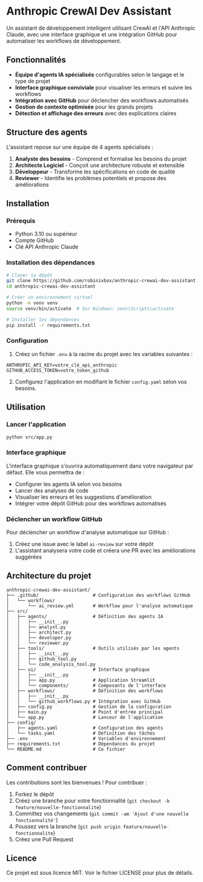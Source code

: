 # Anthropic CrewAI Dev Assistant

Un assistant de développement intelligent utilisant CrewAI et l'API Anthropic Claude, avec une interface graphique et une intégration GitHub pour automatiser les workflows de développement.

## Fonctionnalités

- **Équipe d'agents IA spécialisés** configurables selon le langage et le type de projet
- **Interface graphique conviviale** pour visualiser les erreurs et suivre les workflows
- **Intégration avec GitHub** pour déclencher des workflows automatisés
- **Gestion de contexte optimisée** pour les grands projets
- **Détection et affichage des erreurs** avec des explications claires

## Structure des agents

L'assistant repose sur une équipe de 4 agents spécialisés :

1. **Analyste des besoins** - Comprend et formalise les besoins du projet
2. **Architecte Logiciel** - Conçoit une architecture robuste et extensible 
3. **Développeur** - Transforme les spécifications en code de qualité
4. **Reviewer** - Identifie les problèmes potentiels et propose des améliorations

## Installation

### Prérequis

- Python 3.10 ou supérieur
- Compte GitHub
- Clé API Anthropic Claude

### Installation des dépendances

```bash
# Cloner le dépôt
git clone https://github.com/robinixbox/anthropic-crewai-dev-assistant.git
cd anthropic-crewai-dev-assistant

# Créer un environnement virtuel
python -m venv venv
source venv/bin/activate  # Sur Windows: venv\Scripts\activate

# Installer les dépendances
pip install -r requirements.txt
```

### Configuration

1. Créez un fichier `.env` à la racine du projet avec les variables suivantes :

```
ANTHROPIC_API_KEY=votre_clé_api_anthropic
GITHUB_ACCESS_TOKEN=votre_token_github
```

2. Configurez l'application en modifiant le fichier `config.yaml` selon vos besoins.

## Utilisation

### Lancer l'application

```bash
python src/app.py
```

### Interface graphique

L'interface graphique s'ouvrira automatiquement dans votre navigateur par défaut. Elle vous permettra de :

- Configurer les agents IA selon vos besoins
- Lancer des analyses de code
- Visualiser les erreurs et les suggestions d'amélioration
- Intégrer votre dépôt GitHub pour des workflows automatisés

### Déclencher un workflow GitHub

Pour déclencher un workflow d'analyse automatique sur GitHub :

1. Créez une issue avec le label `ai-review` sur votre dépôt
2. L'assistant analysera votre code et créera une PR avec les améliorations suggérées

## Architecture du projet

```
anthropic-crewai-dev-assistant/
├── .github/                    # Configuration des workflows GitHub
│   └── workflows/
│       └── ai_review.yml       # Workflow pour l'analyse automatique
├── src/
│   ├── agents/                 # Définition des agents IA
│   │   ├── __init__.py
│   │   ├── analyst.py
│   │   ├── architect.py
│   │   ├── developer.py
│   │   └── reviewer.py
│   ├── tools/                  # Outils utilisés par les agents
│   │   ├── __init__.py
│   │   ├── github_tool.py
│   │   └── code_analysis_tool.py
│   ├── ui/                     # Interface graphique
│   │   ├── __init__.py
│   │   ├── app.py              # Application Streamlit
│   │   └── components/         # Composants de l'interface
│   ├── workflows/              # Définition des workflows
│   │   ├── __init__.py
│   │   └── github_workflows.py # Intégration avec GitHub
│   ├── config.py               # Gestion de la configuration
│   ├── main.py                 # Point d'entrée principal
│   └── app.py                  # Lanceur de l'application
├── config/
│   ├── agents.yaml             # Configuration des agents
│   └── tasks.yaml              # Définition des tâches
├── .env                        # Variables d'environnement
├── requirements.txt            # Dépendances du projet
└── README.md                   # Ce fichier
```

## Comment contribuer

Les contributions sont les bienvenues ! Pour contribuer :

1. Forkez le dépôt
2. Créez une branche pour votre fonctionnalité (`git checkout -b feature/nouvelle-fonctionnalite`)
3. Committez vos changements (`git commit -am 'Ajout d'une nouvelle fonctionnalité'`)
4. Poussez vers la branche (`git push origin feature/nouvelle-fonctionnalite`)
5. Créez une Pull Request

## Licence

Ce projet est sous licence MIT. Voir le fichier LICENSE pour plus de détails.
